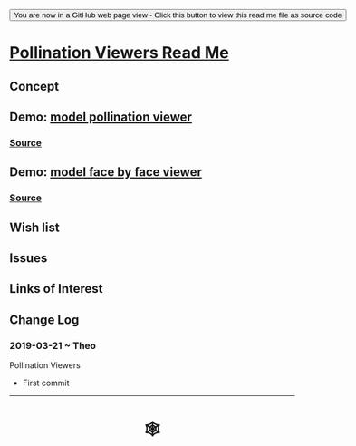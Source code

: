 <span style=display:none; >[You are now in a GitHub source code view - click this link to view Read Me file as a web page](http://www.ladybug.tools/spider/index.html#sandbox/README.md "View file as a web page." ) </span>

<div><input type=button onclick="window.location.href='https://github.com/ladybug-tools/spider/tree/master/sandbox/README.md'"
value="You are now in a GitHub web page view - Click this button to view this read me file as source code" ><div>

# [Pollination Viewers Read Me]( #sandbox/pollination-viewers/README.md )


## Concept


## Demo: [model pollination viewer]( http://www.ladybug.tools/spider/sandbox/pollination-viewers/model-pollination-viewer.html )
### [Source]( https://github.com/ladybug-tools/spider/blob/master/sandbox/pollination-viewers/model-pollination-viewer.html )

## Demo: [model face by face viewer]( http://www.ladybug.tools/spider/sandbox/pollination-viewers/model-face-by-face-viewer.html )
### [Source]( https://github.com/ladybug-tools/spider/blob/master/sandbox/pollination-viewers/model-face-by-face-viewer.html )

## Wish list


## Issues



## Links of Interest



## Change Log

### 2019-03-21 ~ Theo

Pollination Viewers

* First commit


***

# <center title="hello!" ><a href=javascript:window.scrollTo(0,0); style=text-decoration:none; > &#x1f578; </a></center>



